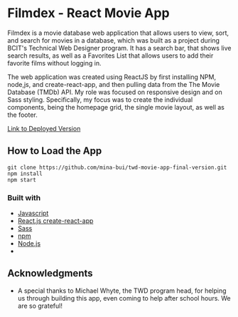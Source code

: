 # Filmdex - React Movie App

Filmdex is a movie database web application that allows users to view, sort, and search for movies in a database, which was built as a project during BCIT's Technical Web Designer program. It has a search bar, that shows live search results, as well as a Favorites List that allows users to add their favorite films without logging in.

The web application was created using ReactJS by first installing NPM, node,js, and create-react-app, and then pulling data from the The Movie Database (TMDb) API. My role was focused on responsive design and on Sass styling. Specifically, my focus was to create the individual components, being the homepage grid, the single movie layout, as well as the footer.

[Link to Deployed Version](https://mbui.bcitwebdeveloper.ca/twd-movie-app/)

## How to Load the App

```
git clone https://github.com/mina-bui/twd-movie-app-final-version.git
npm install
npm start
```

### Built with

* [Javascript](https://www.javascript.com/)
* [React.js create-react-app](https://create-react-app.dev/)
* [Sass](https://sass-lang.com/)
* [npm](https://www.npmjs.com/)
* [Node.js](https://nodejs.org/en/)
* 

## Acknowledgments

* A special thanks to Michael Whyte, the TWD program head, for helping us through building this app, even coming to help after school hours. We are so grateful!
